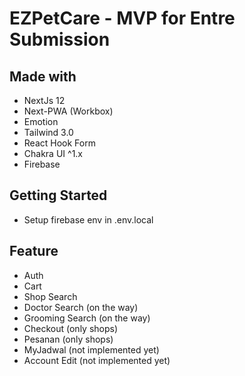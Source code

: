 # EZPetCare - MVP for Entre Submission

## Made with
- NextJs 12
- Next-PWA (Workbox)
- Emotion
- Tailwind 3.0
- React Hook Form
- Chakra UI ^1.x
- Firebase

## Getting Started
- Setup firebase env in .env.local

## Feature
- Auth
- Cart
- Shop Search
- Doctor Search (on the way)
- Grooming Search (on the way)
- Checkout (only shops)
- Pesanan (only shops)
- MyJadwal (not implemented yet)
- Account Edit (not implemented yet)